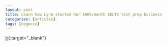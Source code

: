 ```yaml
---
layout: post
title: Learn how Lynn started her $50k/month IELTS test prep business
categories: [articles]
tags: [negocio]
---
```


[Ir](https://productizedstartups.com/how-i-was-inspired-to-build-a-50k-month-online-coaching-agency-for-ielts-test-prep/){:target="_blank"}

<!--more-->
